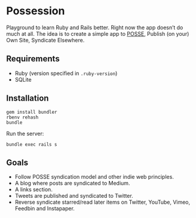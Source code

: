 # Possession

Playground to learn Ruby and Rails better. Right now the app doesn’t do much at all. The idea is to create a simple app to [POSSE](https://indiewebcamp.com/POSSE), Publish (on your) Own Site, Syndicate Elsewhere.

## Requirements

* Ruby (version specified in `.ruby-version`)
* SQLite

## Installation

    gem install bundler
    rbenv rehash
    bundle

Run the server:

    bundle exec rails s

## Goals

* Follow POSSE syndication model and other indie web principles.
* A blog where posts are syndicated to Medium.
* A links section.
* Tweets are published and syndicated to Twitter.
* Reverse syndicate starred/read later items on Twitter, YouTube, Vimeo, Feedbin and Instapaper.
